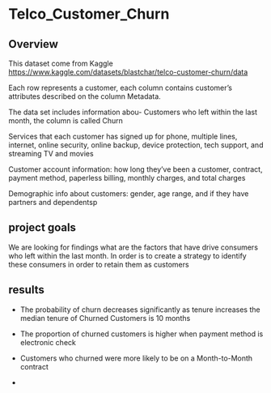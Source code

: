 # Telco_Customer_Churn

## Overview
This dataset come from Kaggle https://www.kaggle.com/datasets/blastchar/telco-customer-churn/data

Each row represents a customer, each column contains customer’s attributes described on the column Metadata.

The data set includes information abou- Customers who left within the last month, the column is called Churn

Services that each customer has signed up for phone, multiple lines, internet, online security, online backup, device protection, tech support, and streaming TV and movies

Customer account information: how long they’ve been a customer, contract, payment method, paperless billing, monthly charges, and total charges

Demographic info about customers: gender, age range, and if they have partners and dependentsp

## project goals
We are looking for findings what are the factors that have drive consumers who left within the last month. In order is to create a strategy to identify these consumers in order to retain them as customers

## results

- The probability of churn decreases significantly as tenure increases
the median tenure of Churned Customers is 10 months

- The proportion of churned customers is higher when payment method is electronic check

- Customers who churned were more likely to be on a Month-to-Month contract

- 